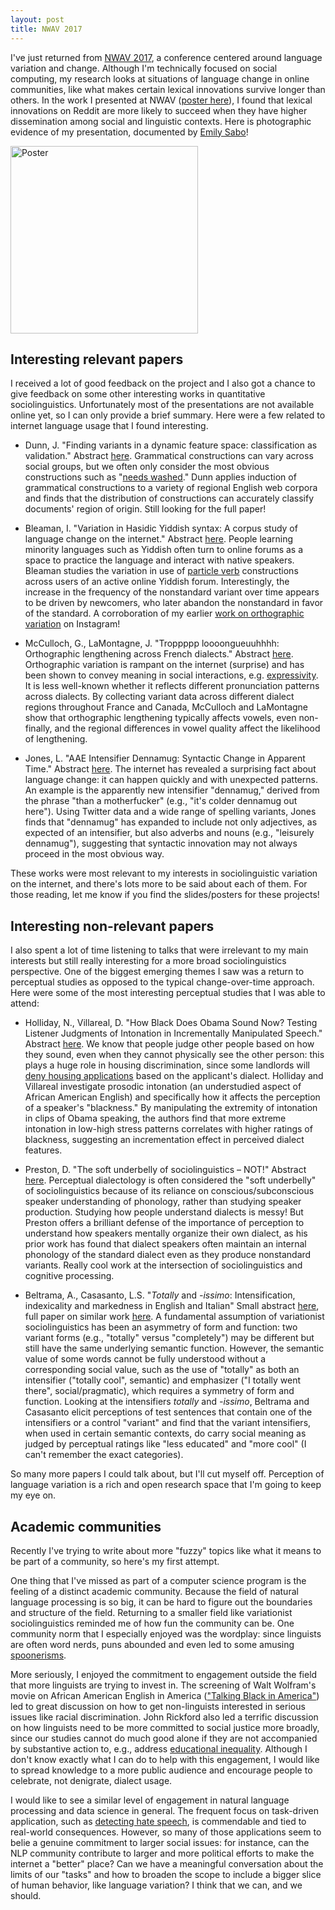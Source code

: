 ```yaml
---
layout: post
title: NWAV 2017
---
```


I've just returned from [NWAV 2017](https://english.wisc.edu/nwav46/), a conference centered around language variation and change. Although I'm technically focused on social computing, my research looks at situations of language change in online communities, like what makes certain lexical innovations survive longer than others. In the work I presented at NWAV ([poster here](../NWAV_2017_poster.pdf)), I found that lexical innovations on Reddit are more likely to succeed when they have higher dissemination among social and linguistic contexts. Here is photographic evidence of my presentation, documented by [Emily Sabo](https://emilyraesabo.squarespace.com/)!

<img src="../docs/blog_images/NWAV_2017_poster_pic.jpg" alt="Poster" style="width: 300px;"/>

## Interesting relevant papers

I received a lot of good feedback on the project and I also got a chance to give feedback on some other interesting works in quantitative sociolinguistics. Unfortunately most of the presentations are not available online yet, so I can only provide a brief summary. Here were a few related to internet language usage that I found interesting. 

- Dunn, J. "Finding variants in a dynamic feature space: classification as validation." 
Abstract [here](https://english.wisc.edu/nwav46/wp-content/uploads/2016/09/NWAV-46-Booklet-Nov3.pdf#page=116).
Grammatical constructions can vary across social groups, but we often only consider the most obvious constructions such as "[needs washed](https://web.stanford.edu/~gdoyle/papers/doyle-2014-eacl.pdf)." Dunn applies induction of grammatical constructions to a variety of regional English web corpora and finds that the distribution of constructions can accurately classify documents' region of origin. Still looking for the full paper!

- Bleaman, I. "Variation in Hasidic Yiddish syntax: A corpus study of language change on the internet."
Abstract [here](https://english.wisc.edu/nwav46/wp-content/uploads/2016/09/NWAV-46-Booklet-Nov3.pdf#page=80).
People learning minority languages such as Yiddish often turn to online forums as a space to practice the language and interact with native speakers. Bleaman studies the variation in use of [particle verb](https://en.wikipedia.org/wiki/Phrasal_verb) constructions across users of an active online Yiddish forum. Interestingly, the increase in the frequency of the nonstandard variant over time appears to be driven by newcomers, who later abandon the nonstandard in favor of the standard. A corroboration of my earlier [work on orthographic variation](../docs/DiVar_2017.pdf) on Instagram!

- McCulloch, G., LaMontagne, J. "Troppppp loooongueuuhhhh: Orthographic lengthening across French dialects."
Abstract [here](https://english.wisc.edu/nwav46/wp-content/uploads/2016/09/NWAV-46-Booklet-Nov3.pdf#page=176).
Orthographic variation is rampant on the internet (surprise) and has been shown to convey meaning in social interactions, e.g. [expressivity](https://www.indiana.edu/~iulcwp/wp/article/download/08-22A/160). It is less well-known whether it reflects different pronunciation patterns across dialects. By collecting variant data across different dialect regions throughout France and Canada, McCulloch and LaMontagne show that orthographic lengthening typically affects vowels, even non-finally, and the regional differences in vowel quality affect the likelihood of lengthening. 

- Jones, L. "AAE Intensifier Dennamug: Syntactic Change in Apparent Time."
Abstract [here](https://english.wisc.edu/nwav46/wp-content/uploads/2016/09/NWAV-46-Booklet-Nov3.pdf#page=152).
The internet has revealed a surprising fact about language change: it can happen quickly and with unexpected patterns. An example is the apparently new intensifier "dennamug," derived from the phrase "than a motherfucker" (e.g., "it's colder dennamug out here"). Using Twitter data and a wide range of spelling variants, Jones finds that "dennamug" has expanded to include not only adjectives, as expected of an intensifier, but also adverbs and nouns (e.g., "leisurely dennamug"), suggesting that syntactic innovation may not always proceed in the most obvious way.

These works were most relevant to my interests in sociolinguistic variation on the internet, and there's lots more to be said about each of them. For those reading, let me know if you find the slides/posters for these projects!

## Interesting non-relevant papers

I also spent a lot of time listening to talks that were irrelevant to my main interests but still really interesting for a more broad sociolinguistics perspective. One of the biggest emerging themes I saw was a return to perceptual studies as opposed to the typical change-over-time approach. Here were some of the most interesting perceptual studies that I was able to attend:

- Holliday, N., Villareal, D. "How Black Does Obama Sound Now? Testing Listener Judgments of Intonation in
Incrementally Manipulated Speech."
Abstract [here](https://english.wisc.edu/nwav46/wp-content/uploads/2016/09/NWAV-46-Booklet-Nov3.pdf#page=145).
We know that people judge other people based on how they sound, even when they cannot physically see the other person: this plays a huge role in housing discrimination, since some landlords will [deny housing applications](http://journals.sagepub.com/doi/pdf/10.1177/10780870122184957) based on the applicant's dialect. Holliday and Villareal investigate prosodic intonation (an understudied aspect of African American English) and specifically how it affects the perception of a speaker's "blackness." By manipulating the extremity of intonation in clips of Obama speaking, the authors find that more extreme intonation in low-high stress patterns correlates with higher ratings of blackness, suggesting an incrementation effect in perceived dialect features.

- Preston, D. "The soft underbelly of sociolinguistics – NOT!"
Abstract [here](https://english.wisc.edu/nwav46/wp-content/uploads/2016/09/NWAV-46-Booklet-Nov3.pdf#page=203).
Perceptual dialectology is often considered the "soft underbelly" of sociolinguistics because of its reliance on conscious/subconscious speaker understanding of phonology, rather than studying speaker production. Studying how people understand dialects is messy! But Preston offers a brilliant defense of the importance of perception to understand how speakers mentally organize their own dialect, as his prior work has found that dialect speakers often maintain an internal phonology of the standard dialect even as they produce nonstandard variants. Really cool work at the intersection of sociolinguistics and cognitive processing.

- Beltrama, A., Casasanto, L.S. "*Totally* and *-issimo*:
Intensification, indexicality and markedness in English and Italian"
Small abstract [here](https://english.wisc.edu/nwav46/wp-content/uploads/2016/09/NWAV-46-Booklet-Nov3.pdf#page=56), full paper on similar work [here](https://andreabeltrama.files.wordpress.com/2017/05/beltrama_et_al-2017-journal_of_sociolinguistics-1.pdf).
A fundamental assumption of variationist sociolinguistics has been an asymmetry of form and function: two variant forms (e.g., "totally" versus "completely") may be different but still have the same underlying semantic function. However, the semantic value of some words cannot be fully understood without a corresponding social value, such as the use of "totally" as both an intensifier ("totally cool", semantic) and emphasizer ("I totally went there", social/pragmatic), which requires a symmetry of form and function. Looking at the intensifiers *totally* and *-issimo*, Beltrama and Casasanto elicit perceptions of test sentences that contain one of the intensifiers or a control "variant" and find that the variant intensifiers, when used in certain semantic contexts, do carry social meaning as judged by perceptual ratings like "less educated" and "more cool" (I can't remember the exact categories).

So many more papers I could talk about, but I'll cut myself off. Perception of language variation is a rich and open research space that I'm going to keep my eye on.

## Academic communities

Recently I've trying to write about more "fuzzy" topics like what it means to be part of a community, so here's my first attempt.

One thing that I've missed as part of a computer science program is the feeling of a distinct academic community. 
Because the field of natural language processing is so big, it can be hard to figure out the boundaries and structure of the field.
Returning to a smaller field like variationist sociolinguistics reminded me of how fun the community can be.
One community norm that I especially enjoyed was the wordplay: since linguists are often word nerds, puns abounded and even led to some amusing [spoonerisms](https://twitter.com/jessgrieser/status/926970513221660673).

More seriously, I enjoyed the commitment to engagement outside the field that more linguists are trying to invest in.
The screening of Walt Wolfram's movie on African American English in America (["Talking Black in America"](https://www.talkingblackinamerica.org/)) led to great discussion on how to get non-linguists interested in serious issues like racial discrimination.
John Rickford also led a terrific discussion on how linguists need to be more committed to social justice more broadly, since our studies cannot do much good alone if they are not accompanied by substantive action to, e.g., address [educational inequality](http://www.johnrickford.com/Writings/PapersAvailableOnline/TheOaklandEbonicsDecision/tabid/1140/Default.aspx).
Although I don't know exactly what I can do to help with this engagement, I would like to spread knowledge to a more public audience and encourage people to celebrate, not denigrate, dialect usage.

I would like to see a similar level of engagement in natural language processing and data science in general.
The frequent focus on task-driven application, such as [detecting hate speech](https://www.cc.gatech.edu/~eshwar3/uploads/3/8/0/4/38043045/chi2017-chandrasekharan-boc.pdf), is commendable and tied to real-world consequences.
However, so many of those applications seem to belie a genuine commitment to larger social issues: for instance, can the NLP community contribute to larger and more political efforts to make the internet a "better" place?
Can we have a meaningful conversation about the limits of our "tasks" and how to broaden the scope to include a bigger slice of human behavior, like language variation?
I think that we can, and we should.